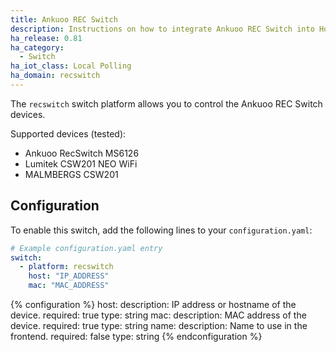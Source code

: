 ```yaml
---
title: Ankuoo REC Switch
description: Instructions on how to integrate Ankuoo REC Switch into Home Assistant.
ha_release: 0.81
ha_category:
  - Switch
ha_iot_class: Local Polling
ha_domain: recswitch
---
```


The `recswitch` switch platform allows you to control the Ankuoo REC Switch devices.

Supported devices (tested):

- Ankuoo RecSwitch MS6126
- Lumitek CSW201 NEO WiFi
- MALMBERGS CSW201

## Configuration

To enable this switch, add the following lines to your `configuration.yaml`:

```yaml
# Example configuration.yaml entry
switch:
  - platform: recswitch
    host: "IP_ADDRESS"
    mac: "MAC_ADDRESS"
```

{% configuration %}
host:
  description: IP address or hostname of the device.
  required: true
  type: string
mac:
  description: MAC address of the device.
  required: true
  type: string
name:
  description: Name to use in the frontend.
  required: false
  type: string
{% endconfiguration %}
